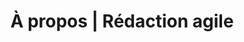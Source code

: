 ---
title: À propos | Rédaction agile
description: >-
  Sara Larin se spécialise en rédaction, stratégie et gestion. Découvrir la rédaction agile.
slug: a-propos
layout: a-propos
image: null
section1:
  image: /img/redaction-web-sara-a-propos4.png
  title: "Sara, rédactrice agile"
section2:
  title: Je me spécialise en rédaction, en stratégie et en gestion.
  description: >-
    L’idée de la rédaction agile est née de mon expérience au sein de grandes agences montréalaises. Une analyse de marché et plusieurs mandats complétés avec succès m’ont confirmé la nécessité d’un service de rédaction bonifié. Il allie la stratégie, la créativité et la gestion.<br><br>Au besoin, je travaille avec des collaborateurs spécialisés en design graphique, en production de site Web, en SEO, et bien plus.<br><br>Je suis ainsi en mesure de proposer une solution de rédaction complète adaptée à vos besoins. 
  btn:
    text: VOIR MES PROJETS
    link: portfolioPage
section3:
  images:
    - url: /img/redaction-web-sara-a-propos3.png
    - url: /img/redaction-web-sara-a-propos2.png
    - url: /img/redaction-web-sara-a-propos1.png
section4:
  title: Aptitudes
  boxes:
    - title: Certifications et formations
      skill:
        - name: Rédaction Web | Grenier formations
        - name: Référencement SEO | Grenier formations
        - name: Content Marketing | HubSpot Academy
    - title: Outils collaboratifs
      skill:
        - name: Trello
        - name: Slack
        - name: InVision
        - name: Figma
    - title: Design et production
      skill:
        - name: Canvas
        - name: Photoshop
        - name: Illustrator 
        - name: InDesign
        - name: Final Cut
        - name: Adobe Xd
        - name: LightRoom
section5:
  title: On collabore?
  image: /img/a-propos-cta.png
  btn:
    text: "Démarrer un projet"
    link: "contactPage"
---